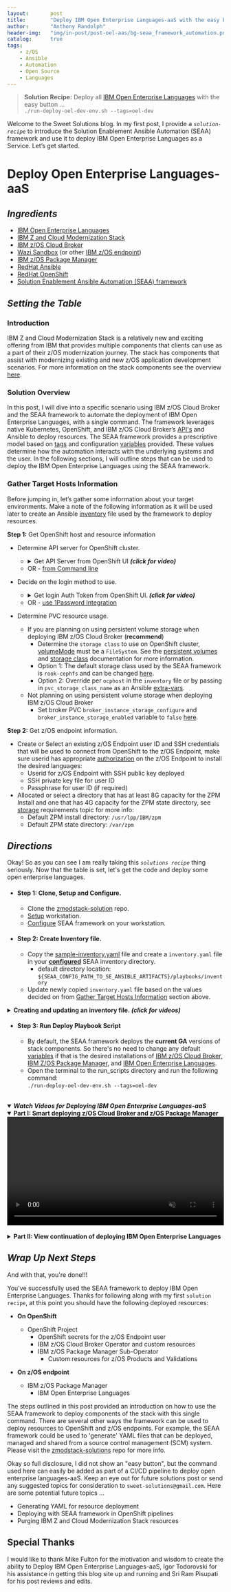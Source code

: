 ```yaml
---
layout:       post
title:        "Deploy IBM Open Enterprise Languages-aaS with the easy button ..."
author:       "Anthony Randolph"
header-img:   "img/in-post/post-oel-aas/bg-seaa_framework_automation.png"
catalog:      true
tags:
    - z/OS
    - Ansible
    - Automation
    - Open Source
    - Languages
---
```

> **Solution Recipe:** Deploy all [IBM Open Enterprise Languages](https://www.ibm.com/docs/en/cloud-paks/z-modernization-stack/2023.2?topic=enhance-zos-applications-open-enterprise-languages) with the easy button ... <br>  ```./run-deploy-oel-dev-env.sh --tags=oel-dev```

Welcome to the Sweet Solutions blog. In my first post, I provide a _`solution-recipe`_ to introduce the Solution Enablement Ansible Automation (SEAA) framework and use it to deploy IBM Open Enterprise Languages as a Service. Let’s get started.
# Deploy Open Enterprise Languages-aaS
## _Ingredients_
   - [IBM Open Enterprise Languages](https://www.ibm.com/docs/en/cloud-paks/z-modernization-stack/2023.2?topic=enhance-zos-applications-open-enterprise-languages)
   - [IBM Z and Cloud Modernization Stack](https://www.ibm.com/docs/en/cloud-paks/z-modernization-stack)
   - [IBM z/OS Cloud Broker](https://www.ibm.com/docs/en/cloud-paks/z-modernization-stack/2023.2?topic=broker-zos-cloud-release-notes)
   - [Wazi Sandbox](https://www.ibm.com/docs/en/cloud-paks/z-modernization-stack/2023.2?topic=guides-overview-wazi-sandbox) (or other [IBM z/OS endpoint](https://www.ibm.com/products/zos))
   - [IBM z/OS Package Manager](https://www.ibm.com/docs/en/cloud-paks/z-modernization-stack/2023.2?topic=manager-release-notes)
   - [RedHat Ansible](https://www.ansible.com/)
   - [RedHat OpenShift](https://www.redhat.com/en/technologies/cloud-computing/openshift)
   - [Solution Enablement Ansible Automation (SEAA) framework](https://github.com/IBM/zmodstack-solutions/blob/main/docs/guide/README.md)
   
## _Setting the Table_
### Introduction
IBM Z and Cloud Modernization Stack is a relatively new and exciting offering from IBM that provides multiple components that clients can use as a part of their z/OS modernization journey. The stack has components that assist with modernizing existing and new z/OS application development scenarios. For more information on the stack components see the overview [here](https://www.ibm.com/docs/en/cloud-paks/z-modernization-stack/2023.2?topic=overview).
### Solution Overview  
In this post, I will dive into a specific scenario using IBM z/OS Cloud Broker and the SEAA framework to automate the deployment of IBM Open Enterprise Languages, with a single command. The framework leverages native Kubernetes, OpenShift, and IBM z/OS Cloud Broker’s [API's](https://www.ibm.com/docs/en/cloud-paks/z-modernization-stack/2023.2?topic=azrpzcb-performing-zos-cloud-broker-tasks-via-kubernetes-native-api-calls) and Ansible to deploy resources. The SEAA framework provides a prescriptive model based on [tags](https://github.com/IBM/zmodstack-solutions/blob/main/docs/guide/seaa-tags.md) and configuration [variables](https://github.com/IBM/zmodstack-solutions/blob/main/ibm/seaa/ansible/variables/README.md) provided. These values determine how the automation interacts with the underlying systems and the user. In the following sections, I will outline steps that can be used to deploy the IBM Open Enterprise Languages using the SEAA framework.

### Gather Target Hosts Information
Before jumping in, let’s gather some information about your target environments. Make a note of the following information as it will be used later to create an Ansible [inventory](https://docs.ansible.com/ansible/latest/inventory_guide/intro_inventory.html) file used by the framework to deploy resources.
<br/>

**Step 1:** Get OpenShift host and resource information
- Determine API server for OpenShift cluster.
  - <details>
    <summary>Get API Server from OpenShift UI <i><strong> (click for video) </strong></i> </summary>
    <div class="video-container">
      <video controls autoplay loop muted style="width: 100%;">
      <source src="../../../../img/in-post/post-oel-aas/ocpabout.mp4" type="video/mp4">
      </video>
    </div>
    </details> 
  - OR - [from Command line](https://github.com/IBM/zmodstack-solutions/blob/main/docs/howto/get-ocp-api-server.md)

- Decide on the login method to use.
  - <details>
    <summary>Get login Auth Token from OpenShift UI.<i><strong> (click for video) </strong></i> </summary>
    <p>If you use this method, copy the token provided, which will be used as the `cluster_auth-token` in the inventory file.</p>
    <div class="video-container">
      <video controls autoplay loop muted style="width: 100%;">
      <source src="../../../../img/in-post/post-oel-aas/get_ocpauthtoken.mp4" type="video/mp4">
      </video>
    </div>
    </details> 
  - OR - [use 1Password Integration](https://github.com/IBM/zmodstack-solutions/blob/42c1332ae022f9712695b495d27321731ca2f570/docs/howto/integrate-with-1password-cli.md)

- Determine PVC resource usage.
  - If you are planning on using persistent volume storage when deploying IBM z/OS Cloud Broker (**recommend**) 
    -  Determine the `storage class` to use on OpenShift cluster, [volumeMode](https://kubernetes.io/docs/concepts/storage/persistent-volumes/#binding-block-volumes) must be a `FileSystem`. See the [persistent volumes](https://kubernetes.io/docs/concepts/storage/persistent-volumes/) and [storage class](https://kubernetes.io/docs/concepts/storage/storage-classes/) documentation for more information. 
    -  Option 1: The default storage class used by the SEAA framework is `rook-cephfs` and can be changed [here](https://github.com/IBM/zmodstack-solutions/blob/main/ibm/seaa/ansible/variables/defaults/ocp.yaml). 
    -  Option 2: Override per `ocphost` in the `inventory` file or by passing in `pvc_storage_class_name` as an Ansible [extra-vars](https://github.com/IBM/zmodstack-solutions/blob/main/ibm/seaa/ansible/variables/README.md#ansible-extra-vars).
  - Not planning on using persistent volume storage when deploying IBM z/OS Cloud Broker
    - Set broker PVC `broker_instance_storage_configure` and `broker_instance_storage_enabled` variable to `false` [here](https://github.com/IBM/zmodstack-solutions/blob/42c1332ae022f9712695b495d27321731ca2f570/ibm/seaa/ansible/variables/defaults/zoscb.yaml).

**Step 2:** Get z/OS endpoint information.
- Create or Select an existing z/OS Endpoint user ID and SSH credentials that will be used to connect from OpenShift to the z/OS Endpoint, make sure userid has appropriate [authorization](https://www.ibm.com/docs/en/cloud-paks/z-modernization-stack/2023.2?topic=planning-access-control-requirements-zos) on the z/OS Endpoint to install the desired languages: 
  - Userid for z/OS Endpoint with SSH public key deployed
  - SSH private key file for user ID
  - Passphrase for user ID (if required)
- Allocated or select a directory that has at least 8G capacity for the ZPM Install and one that has 4G capacity for the ZPM state directory, see [storage](https://www.ibm.com/docs/en/cloud-paks/z-modernization-stack/2023.2?topic=planning-system-requirements#z-os-storage) requirements topic for more info: 
  - Default ZPM install directory: `/usr/lpp/IBM/zpm`
  - Default ZPM state directory: `/var/zpm`

## _Directions_
 Okay! So as you can see I am really taking this _`solutions recipe`_ thing seriously. Now that the table is set, let's get the code and deploy some open enterprise languages.
 
- #### Step 1: Clone, Setup and Configure.
  - Clone the [zmodstack-solution](https://github.com/IBM/zmodstack-solutions) repo.
  - [Setup](https://github.com/IBM/zmodstack-solutions/blob/main/docs/setup/get-started-workstation.md) workstation.
  - [Configure](https://github.com/IBM/zmodstack-solutions/blob/main/docs/guide/configure-seaa.md) SEAA framework on your workstation.

- #### Step 2: Create Inventory file.
  - Copy the [sample-inventory.yaml](https://github.com/IBM/zmodstack-solutions/blob/main/ibm/seaa/ansible/playbooks/inventory/sample-inventory.yaml) file and create a `inventory.yaml` file in your [**configured**](https://github.com/IBM/zmodstack-solutions/blob/main/docs/guide/configure-seaa.md) SEAA inventory directory.
    - default directory location: `${SEAA_CONFIG_PATH_TO_SE_ANSIBLE_ARTIFACTS}/playbooks/inventory`
  - Update newly copied  `inventory.yaml` file based on the values decided on from [Gather Target Hosts Information](#gather-target-hosts-information) section above.
<details style="margin: 0; padding: 0;">
  <summary><strong>Creating and updating an inventory file.<i><strong> (click for videos) </strong></i></strong></summary>
  <details style="margin: 0; padding: 0;" open>
    <summary><strong>Part I: Copying sample inventory and updating 'ocphosts' hosts.</strong></summary>
    <div class="video-container">
    <video style="width: 100%;" controls muted loop autoplay>
    <source src="../../../../img/in-post/post-oel-aas/config_inventory1.mp4" type="video/mp4">
    </video>
    </div>
  </details> 
  <br/>
  <details style="margin: 0; padding: 0;" >
    <summary><strong>Part II: Updating 'zosendpoints' hosts.</strong></summary>
    <div class="video-container">
    <video style="width: 100%;" controls muted loop>
    <source src="../../../../img/in-post/post-oel-aas/config_inventory2.mp4" type="video/mp4">
    </video>     
    </div>
  </details> 
</details>

<!-- ### Deploy OEL -->
- #### Step 3: Run Deploy Playbook Script
  - By default, the SEAA framework deploys the **current GA** versions of stack components. So there's no need to change any default [variables](https://github.com/IBM/zmodstack-solutions/blob/main/ibm/seaa/ansible/variables/README.md) if that is the desired installations of [IBM z/OS Cloud Broker, IBM Z/OS Package Manager](https://www.ibm.com/docs/en/cloud-paks/z-modernization-stack/2023.2?topic=release-notes), and [IBM Open Enterprise Languages](https://github.com/IBM/z-and-cloud-modernization-stack-community).
  - Open the terminal to the run_scripts directory and run the following command:<br>
    `./run-deploy-oel-dev-env.sh --tags=oel-dev`
<!-- #### Watch Videos for Deploying IBM Open Enterprise Languages-aaS     -->
<br/>

<details style="margin: 0; padding: 0;" open>
  <summary><i><strong>Watch Videos for Deploying IBM Open Enterprise Languages-aaS</strong></i></summary>
  <details style="margin: 0; padding: 0;" open>
  <summary><strong>Part I:  Smart deploying z/OS Cloud Broker and z/OS Package Manager</strong></summary>
  <div class="video-container">
  <video id="video1" style="width: 100%;" controls muted loop autoplay>
    <source src="../../../../img/in-post/post-oel-aas/seaa_oel_deploy_broker_zpm.mp4" type="video/mp4">
  </video>
  </div>
  </details>
  <br/>
  <details style="margin: 0; padding: 0;">
  <summary><strong>Part II: View continuation of deploying IBM Open Enterprise Languages</strong></summary>
  <div class="video-container">
  <!-- <video id="video2" controls autoplay loop muted style="width: 100%;"> -->
  <video id="video2" style="width: 100%;" controls muted loop>
    <source src="../../../../img/in-post/post-oel-aas/seaa_oel_deploy_part2_langs.mp4" type="video/mp4">
  </video>
  </div>
  </details>
</details>

## _Wrap Up Next Steps_
And with that, you're done!!!<br>

You've successfully used the SEAA framework to deploy IBM Open Enterprise Languages. Thanks for following along with my first `solution recipe`, at this point you should have the following deployed resources:

- **On OpenShift**
  - OpenShift Project
    - OpenShift secrets for the z/OS Endpoint user
    - IBM z/OS Cloud Broker Operator and custom resources
    - IBM z/OS Package Manager Sub-Operator
      - Custom resources for z/OS Products and Validations 

- **On z/OS endpoint**
  - IBM z/OS Package Manager
    - IBM Open Enterprise Languages

The steps outlined in this post provided an introduction on how to use the SEAA framework to deploy components of the stack with this single command. There are several other ways the framework can be used to deploy resources to OpenShift and z/OS endpoints.  For example, the SEAA framework could be used to 'generate' YAML files that can be deployed, managed and shared from a source control management (SCM) system. Please visit the [zmodstack-solutions](https://github.com/IBM/zmodstack-solutions) repo for more info. 

Okay so full disclosure, I did not show an "easy button", but the command used here can easily be added as part of a CI/CD pipeline to deploy open enterprise languages-aaS. Keep an eye out for future solutions post or send any suggested topics for consideration to `sweet-solutions@gmail.com`. Here are some potential future topics ...

 - Generating YAML for resource deployment
 - Deploying with SEAA framework in OpenShift pipelines
 - Purging IBM Z and Cloud Modernization Stack resources 
 <!-- - Securing Development on WAZI Sandbox  -->
 <!-- - Develop OpenAPI on OpenShift with z/OS Cloud and Modernization Stack  -->

## Special Thanks
I would like to thank Mike Fulton for the motivation and wisdom to create the ability to Deploy IBM Open Enterprise Languages-aaS, Igor Todorovski for his assistance in getting this blog site up and running and Sri Ram Pisupati for his post reviews and edits.

